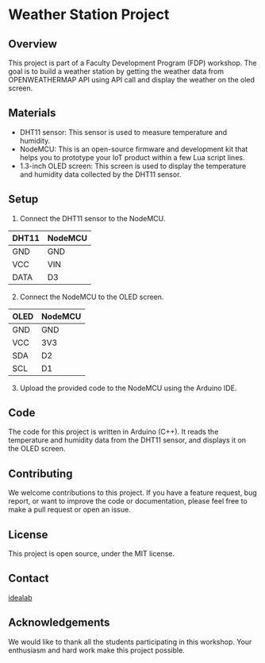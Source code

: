 # Weather Station Project

## Overview
This project is part of a Faculty Development Program (FDP) workshop. The goal is to build a weather station by getting the weather data from OPENWEATHERMAP API using API call and display the weather on the oled screen.

## Materials
- DHT11 sensor: This sensor is used to measure temperature and humidity.
- NodeMCU: This is an open-source firmware and development kit that helps you to prototype your IoT product within a few Lua script lines.
- 1.3-inch OLED screen: This screen is used to display the temperature and humidity data collected by the DHT11 sensor.

## Setup
1. Connect the DHT11 sensor to the NodeMCU.
   
|DHT11 | NodeMCU|
|------| ------|
| GND  | GND |
| VCC  | VIN |
| DATA | D3  |

2. Connect the NodeMCU to the OLED screen.
   
|OLED  | NodeMCU|
| -------| -------|
| GND  | GND |
| VCC  |  3V3|
| SDA | D2 |
| SCL| D1 |

3. Upload the provided code to the NodeMCU using the Arduino IDE.

## Code
The code for this project is written in Arduino (C++). It reads the temperature and humidity data from the DHT11 sensor, and displays it on the OLED screen.

## Contributing
We welcome contributions to this project. If you have a feature request, bug report, or want to improve the code or documentation, please feel free to make a pull request or open an issue.

## License
This project is open source, under the MIT license.

## Contact
[idealab](https://idealab.mec.ac.in/)

## Acknowledgements
We would like to thank all the students participating in this workshop. Your enthusiasm and hard work make this project possible.
